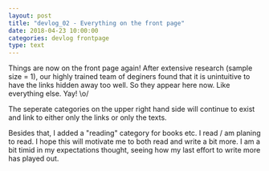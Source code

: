 ```yaml
---
layout: post
title: "devlog_02 - Everything on the front page" 
date: 2018-04-23 10:00:00
categories: devlog frontpage
type: text
---
```

Things are now on the front page again! After extensive research (sample size = 1), our highly trained team of deginers found that it is unintuitive to have the links hidden away too well. So they appear here now. Like everything else. Yay! \o/ 

The seperate categories on the upper right hand side will continue to exist and link to either only the links or only the texts.

Besides that, I added a "reading" category for books etc. I read / am planing to read. I hope this will motivate me to both read and write a bit more. I am a bit timid in my expectations thought, seeing how my last effort to write more has played out.